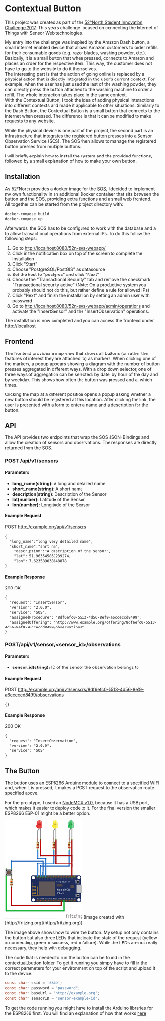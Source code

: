 # Contextual Button

This project was created as part of the [52°North Student Innovation Challenge 2017](http://52north.org/about/other-activities/student-innovation-prize/current-call). This years challenge focused on connecting the Internet of Things with Sensor Web technologies.

My entry into the challenge was inspired by the Amazon Dash button, a small internet enabled device that allows Amazon customers to order refills for their consumable goods (e.g. razor blades, washing powder, etc.). Basically, it is a small button that when pressed, connects to Amazon and places an order for the respective item. This way, the customer does not have to go to the website to do it themselves.  
The interesting part is that the action of going online is replaced by a physical action that is directly integrated in the user's current context. For example, when the user has just used the last of the washing powder, they can directly press the button attached to the washing machine to order a refill. The whole interaction takes place in the same context.  
With the Contextual Button, I took the idea of adding physical interactions into different contexts and made it applicable to other situations. Similarly to the Dash Button, the Contextual Button is a small button that connects to the internet when pressed. The difference is that it can be modified to make requests to any website.

While the physical device is one part of the project, the second part is an infrastructure that integrates the registered button presses into a Sensor Observation Service (SOS). The SOS then allows to manage the registered button presses from multiple buttons.

I will briefly explain how to install the system and the provided functions, followed by a small explanation of how to make your own button.

## Installation
As 52°North provides a docker image for the [SOS](https://hub.docker.com/r/52north/sos/), I decided to implement my own functionality in an additional Docker container that sits between the button and the SOS, providing extra functions and a small web frontend.  
All together can be started from the project directory with:
```
docker-compose build
docker-compose up
```
Afterwards, the SOS has to be configured to work with the database and a to allow transactional operations from external IPs. To do this follow the following steps:
1. Go to [http://localhost:8080/52n-sos-webapp/](http://localhost:8080/52n-sos-webapp/)
2. Click in the notification box on top of the screen to complete the installation
3. Click "Start"
4. Choose "PostgreSQL/PostGIS" as datasource
5. Set the host to "postgres" and click "Next"
6. Choose the "Transactional Security" tab and remove the checkmark "Transactional security active" (Note: On a productive system you probably should not do this, but rather define a rule for allowed IPs)
7. Click "Next" and finish the installation by setting an admin user with password
8. Go to [http://localhost:8080/52n-sos-webapp/admin/operations](http://localhost:8080/52n-sos-webapp/admin/operations) and activate the "InsertSensor" and the "InsertObservation" operations.

The installation is now completed and you can access the frontend under [http://localhost](http://localhost)
## Frontend

The frontend provides a map view that shows all buttons (or rather the features of interest they are attached to) as markers. When clicking one of the markers, a popup appears showing a diagram with the number of button presses aggregated in different ways. With a drop down selector, one of three ways of aggregation can be selected: by date, by hour of the day and by weekday. This shows how often the button was pressed and at which times.

Clicking the map at a different position opens a popup asking whether a new button should be registered at this location. After clicking the link, the user is presented with a form to enter a name and a description for the button.

## API
The API provides two endpoints that wrap the SOS JSON-Bindings and allow the creation of sensors and observations. The responses are directly returned from the SOS.

### POST /api/v1/sensors

#### Parameters
+ **long_name(string):** A long and detailed name
+ **short_name(string):** A short name
+ **description(string):** Description of the Sensor
+ **lat(number):** Latitude of the Sensor
+ **lon(number):** Longitude of the Sensor

#### Example Request
POST http://example.org/api/v1/sensors
```
{
  "long_name":"long very detailed name",
  "short_name":"shrt nm",
	"description":"A description of the sensor",
	"lat": 51.963545851239274,
	"lon": 7.623589038848878
}
```

#### Example Response
200 OK
```
{
  "request": "InsertSensor",
  "version": "2.0.0",
  "service": "SOS",
  "assignedProcedure": "8df6efc0-5513-4d56-8ef9-a6cceccd8499",
  "assignedOffering": "http://www.example.org/offering/8df6efc0-5513-4d56-8ef9-a6cceccd8499/observations"
}
```


### POST/api/v1/sensor/<sensor_id>/observations

#### Parameters
+ **sensor_id(string):** ID of the sensor the observation belongs to

#### Example Request
POST http://example.org/api/v1/sensors/8df6efc0-5513-4d56-8ef9-a6cceccd8499/observations

```
{}
```

#### Example Response
200 OK
```
{
  "request": "InsertObservation",
  "version": "2.0.0",
  "service": "SOS"
}
```

## The Button

The button uses an ESP8266 Arduino module to connect to a specified WIFI and,
when it is pressed, it makes a POST request to the observation route specified above.

For the prototype, I used an [NodeMCU v1.0](https://en.wikipedia.org/wiki/NodeMCU), because it has a USB port, which makes it easier to deploy code to it. For the final version the smaller ESP8266 ESP-01 might be a better option.

<img src="button_circuit.png" alt="Button Circuit" style="max-width: 50%;">
(Image created with [http://fritzing.org](http://fritzing.org))

The image above shows how to wire the button. My setup not only contains the button but also three LEDs that indicate the state of the request (yellow = connecting, green = success, red = failure). While the LEDs are not really necessary, they help with debugging.

The code that is needed to run the button can be found in the contextual_button folder. To get it running you simply have to fill in the correct parameters for your environment on top of the script and upload it to the device.
```C
const char* ssid = "SSID";
const char* password = "password";
const char* baseUrl = "http://example.org";
const char* sensorID = "sensor-example-id";
```

To get the code running you might have to install the Arduino libraries for the ESP8266 first. You will find an explanation of how that works [here](https://github.com/esp8266/Arduino)
